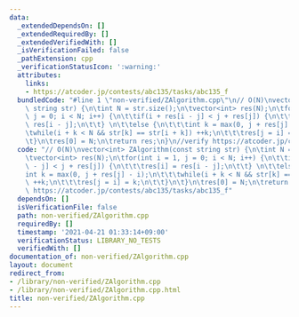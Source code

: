 ```yaml
---
data:
  _extendedDependsOn: []
  _extendedRequiredBy: []
  _extendedVerifiedWith: []
  _isVerificationFailed: false
  _pathExtension: cpp
  _verificationStatusIcon: ':warning:'
  attributes:
    links:
    - https://atcoder.jp/contests/abc135/tasks/abc135_f
  bundledCode: "#line 1 \"non-verified/ZAlgorithm.cpp\"\n// O(N)\nvector<int> ZAlgorithm(const\
    \ string str) {\n\tint N = str.size();\n\tvector<int> res(N);\n\tfor(int i = 1,\
    \ j = 0; i < N; i++) {\n\t\tif(i + res[i - j] < j + res[j]) {\n\t\t\tres[i] =\
    \ res[i - j];\n\t\t} \n\t\telse {\n\t\t\tint k = max(0, j + res[j] - i);\n\t\t\
    \twhile(i + k < N && str[k] == str[i + k]) ++k;\n\t\t\tres[j = i] = k;\n\t\t}\n\
    \t}\n\tres[0] = N;\n\treturn res;\n}\n//verify https://atcoder.jp/contests/abc135/tasks/abc135_f\n"
  code: "// O(N)\nvector<int> ZAlgorithm(const string str) {\n\tint N = str.size();\n\
    \tvector<int> res(N);\n\tfor(int i = 1, j = 0; i < N; i++) {\n\t\tif(i + res[i\
    \ - j] < j + res[j]) {\n\t\t\tres[i] = res[i - j];\n\t\t} \n\t\telse {\n\t\t\t\
    int k = max(0, j + res[j] - i);\n\t\t\twhile(i + k < N && str[k] == str[i + k])\
    \ ++k;\n\t\t\tres[j = i] = k;\n\t\t}\n\t}\n\tres[0] = N;\n\treturn res;\n}\n//verify\
    \ https://atcoder.jp/contests/abc135/tasks/abc135_f"
  dependsOn: []
  isVerificationFile: false
  path: non-verified/ZAlgorithm.cpp
  requiredBy: []
  timestamp: '2021-04-21 01:33:14+09:00'
  verificationStatus: LIBRARY_NO_TESTS
  verifiedWith: []
documentation_of: non-verified/ZAlgorithm.cpp
layout: document
redirect_from:
- /library/non-verified/ZAlgorithm.cpp
- /library/non-verified/ZAlgorithm.cpp.html
title: non-verified/ZAlgorithm.cpp
---
```

